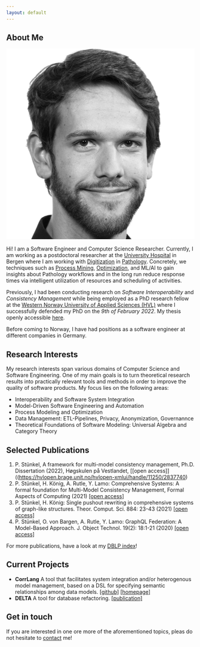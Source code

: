 ```yaml
---
layout: default
---
```


## About Me

<img class="profile-picture" src="profile.jpg">

Hi! I am a Software Engineer and Computer Science Researcher. Currently, I am working as a postdoctoral researcher at the [University Hospital](https://helse-bergen.no/) in Bergen where I am working with [Digitization](https://geek-and-poke.com/geekandpoke/2016/12/12/hype-cycle) in [Pathology](https://en.wikipedia.org/wiki/Pathology). Concretely, we techniques such as [Process Mining](http://www.processmining.org/), [Optimization](https://en.wikipedia.org/wiki/Mathematical_optimization), and ML/AI to gain insights about Pathology workflows and in the long run reduce response times via intelligent utilization of resources and scheduling of activities.

Previously, I had been conducting research on _Software Interoperability_ and _Consistency Management_ while being employed as a PhD research fellow at the [Western Norway University of Applied Sciences (HVL)](https://www.hvl.no/) where I successfully defended my PhD on the _9th of February 2022_. My thesis openly accessible [here](https://hvlopen.brage.unit.no/hvlopen-xmlui/handle/11250/2837740).


Before coming to Norway, I have had positions as a software engineer at different companies in Germany.


## Research Interests

My research interests span various domains of Computer Science and Software Engineering.
One of my main goals is to turn theoretical research results into practically relevant tools and methods in order to improve the quality of software products.
My focus lies on the following areas:

- Interoperability and Software System Integration
- Model-Driven Software Engineering and Automation
- Process Modeling and Optimization
- Data Management: ETL-Pipelines, Privacy, Anonymization, Governannce 
- Theoretical Foundations of Software Modeling: Universal Algebra and Category Theory


## Selected Publications
1. P. Stünkel, A framework for multi-model consistency management, Ph.D. Dissertation (2022), Høgskulen på Vestlandet, [[open access]]((https://hvlopen.brage.unit.no/hvlopen-xmlui/handle/11250/2837740) 
1. P. Stünkel, H. König, A. Rutle, Y. Lamo: Comprehensive Systems: A formal foundation for Multi-Model Consistency Management, Formal Aspects of Computing (2021) [[open access]](https://link.springer.com/article/10.1007/s00165-021-00555-2)
2. P. Stünkel, H. König: Single pushout rewriting in comprehensive systems of graph-like structures. Theor. Comput. Sci. 884: 23-43 (2021) [[open access]](https://www.sciencedirect.com/science/article/pii/S0304397521004059?via%3Dihub)
3. P. Stünkel, O. von Bargen, A. Rutle, Y. Lamo: GraphQL Federation: A Model-Based Approach. J. Object Technol. 19(2): 18:1-21 (2020) [[open access]](http://www.jot.fm/contents/issue_2020_02/article18.html)

For more publications, have a look at my [DBLP index](https://dblp.org/pid/222/4847.html)!

## Current Projects

- **CorrLang** A tool that facilitates system integration and/or heterogenous model management, based on a DSL for specifying semantic relationships among data models. [[github]](https://github.com/webminz/corr-lang) [[homepage]](https://www.corrlang.io)
- **DELTA** A tool for database refactoring. [[publication]](https://www.researchgate.net/publication/320986991_DELTA_-_A_tool_for_database_refactoring)


## Get in touch

If you are interested in one ore more of the aforementioned topics, pleas do not hesitate to [contact](/contact) me!